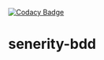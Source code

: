 [![Codacy Badge](https://api.codacy.com/project/badge/Grade/8698908712924cf6bd3adb7c9150f4bf)](https://www.codacy.com/manual/thenishant/senerity-bdd?utm_source=github.com&amp;utm_medium=referral&amp;utm_content=thenishant/senerity-bdd&amp;utm_campaign=Badge_Grade)

# senerity-bdd
